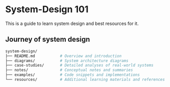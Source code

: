 # System-Design 101
  This is a guide to learn system design and best resources for it.
## Journey of system design
  

  ```bash
 system-design/
├── README.md           # Overview and introduction
├── diagrams/           # System architecture diagrams
├── case-studies/       # Detailed analyses of real-world systems
├── notes/              # Conceptual notes and summaries
├── examples/           # Code snippets and implementations
└── resources/          # Additional learning materials and references

  ```